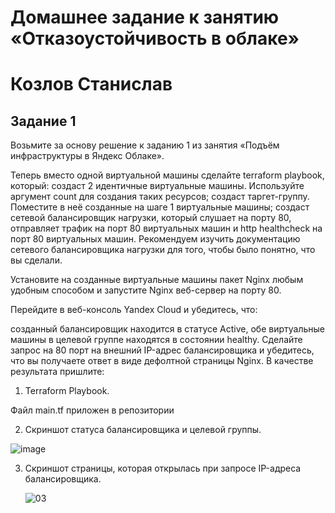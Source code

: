 # Домашнее задание к занятию «Отказоустойчивость в облаке»
# Козлов Станислав

## Задание 1
Возьмите за основу решение к заданию 1 из занятия «Подъём инфраструктуры в Яндекс Облаке».

Теперь вместо одной виртуальной машины сделайте terraform playbook, который:
создаст 2 идентичные виртуальные машины. Используйте аргумент count для создания таких ресурсов;
создаст таргет-группу. Поместите в неё созданные на шаге 1 виртуальные машины;
создаст сетевой балансировщик нагрузки, который слушает на порту 80, отправляет трафик на порт 80 виртуальных машин и http healthcheck на порт 80 виртуальных машин.
Рекомендуем изучить документацию сетевого балансировщика нагрузки для того, чтобы было понятно, что вы сделали.

Установите на созданные виртуальные машины пакет Nginx любым удобным способом и запустите Nginx веб-сервер на порту 80.

Перейдите в веб-консоль Yandex Cloud и убедитесь, что:

созданный балансировщик находится в статусе Active,
обе виртуальные машины в целевой группе находятся в состоянии healthy.
Сделайте запрос на 80 порт на внешний IP-адрес балансировщика и убедитесь, что вы получаете ответ в виде дефолтной страницы Nginx.
В качестве результата пришлите:

1. Terraform Playbook.

Файл main.tf приложен в репозитории

2. Скриншот статуса балансировщика и целевой группы.

  ![image](https://github.com/stkv1/cloud-balancing/assets/145263196/01a73f33-ed30-401d-9408-0879c4533fa7)


3. Скриншот страницы, которая открылась при запросе IP-адреса балансировщика.

   ![03](https://github.com/stkv1/cloud-balancing/assets/145263196/3cb56cef-0aab-4370-8954-c548650785bc)


